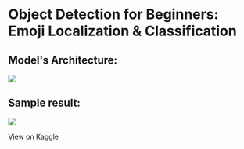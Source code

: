 # Object Detection for Beginners: Emoji Localization & Classification

<h2>Model's Architecture:</h2>
<img src="https://user-images.githubusercontent.com/50156227/161410735-4b70ea8f-c37c-4aaa-9d61-ec22136d3890.png">

<h2>Sample result:</h2>
<img src="https://user-images.githubusercontent.com/50156227/161410783-cef4319d-b288-44b0-b593-d4f71b82d946.png">


<a href="https://www.kaggle.com/code/zeyadkhalid/object-detection-for-beginners-emoji-localization/" target="_blank">View on Kaggle</a>
